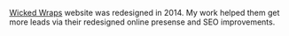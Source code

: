[Wicked Wraps](http://wickedwraps.com) website was redesigned in 2014. My work helped them get more leads via their redesigned online presense and SEO improvements.